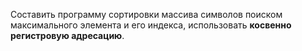 Составить программу сортировки массива символов поиском максимального элемента и
 его индекса, использовать **косвенно регистровую адресацию**.